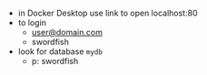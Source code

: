 
* in Docker Desktop use link to open localhost:80
* to login
    - user@domain.com
    - swordfish
* look for database `mydb`
    - p: swordfish
